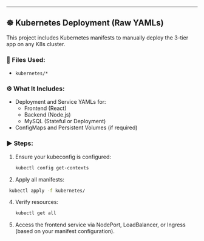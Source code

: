 ---

## ☸️ Kubernetes Deployment (Raw YAMLs)

This project includes Kubernetes manifests to manually deploy the 3-tier app on any K8s cluster.

### 📁 Files Used:
- `kubernetes/*`

### ⚙️ What It Includes:
- Deployment and Service YAMLs for:
  - Frontend (React)
  - Backend (Node.js)
  - MySQL (Stateful or Deployment)
- ConfigMaps and Persistent Volumes (if required)

### ▶️ Steps:

1. Ensure your kubeconfig is configured:
   ```bash
   kubectl config get-contexts
    ```
2. Apply all manifests:
  ```bash
   kubectl apply -f kubernetes/
  ```
4. Verify resources:
    ```bash
    kubectl get all
    ```
5. Access the frontend service via NodePort, LoadBalancer, or Ingress (based on your manifest configuration).
